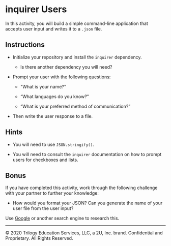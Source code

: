 # inquirer Users

In this activity, you will build a simple command-line application that accepts user input and writes it to a `.json` file. 

## Instructions

* Initialize your repository and install the `inquirer` dependency.

    * Is there another dependency you will need? 

* Prompt your user with the following questions:

    * "What is your name?"

    * “What languages do you know?”

    * “What is your preferred method of communication?”

* Then write the user response to a file. 

## Hints

* You will need to use `JSON.stringify()`.

* You will need to consult the `inquirer` documentation on how to prompt users for checkboxes and lists.

## Bonus

If you have completed this activity, work through the following challenge with your partner to further your knowledge:

* How would you format your JSON? Can you generate the name of your user file from the user input?

Use [Google](https://www.google.com/) or another search engine to research this.

---

© 2020 Trilogy Education Services, LLC, a 2U, Inc. brand. Confidential and Proprietary. All Rights Reserved.
